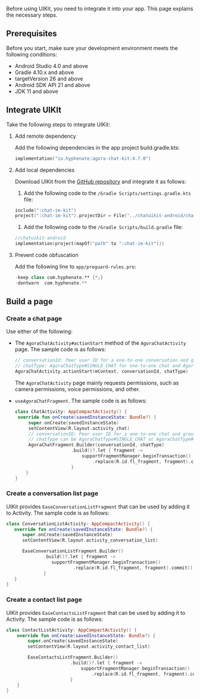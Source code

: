 Before using UIKit, you need to integrate it into your app. This page explains the necessary steps. 

## Prerequisites

Before you start, make sure your development environment meets the following conditions:

- Android Studio 4.0 and above
- Gradle 4.10.x and above
- targetVersion 26 and above
- Android SDK API 21 and above
- JDK 11 and above

## Integrate UIKIt

Take the following steps to integrate UIKit:

1. Add remote dependency

   Add the following dependencies in the app project build.gradle.kts:

   ```kotlin
   implementation("io.hyphenate:agora-chat-kit:4.7.0")
   ```

1. Add local dependencies

   Download UIKit from the [GitHub repository](https://github.com/easemob/chatuikit-android) and integrate it as follows:

   1. Add the following code to the `/Gradle Scripts/settings.gradle.kts` file:

   ```kotlin
   include(":chat-im-kit")
   project(":chat-im-kit").projectDir = File("../chatuikit-android/chat-im-kit")
   ```
   
   1. Add the following code to the `/Gradle Scripts/build.gradle` file:

   ```kotlin
   //chatuikit-android
   implementation(project(mapOf("path" to ":chat-im-kit")))
   ```

1. Prevent code obfuscation

   Add the following line to `app/proguard-rules.pro`:

   ```kotlin
   -keep class com.hyphenate.** {*;}
   -dontwarn  com.hyphenate.**
   ```

## Build a page

### Create a chat page

Use either of the following: 

- The `AgoraChatActivity#actionStart` method of the `AgoraChatActivity` page. The sample code is as follows:

   ```kotlin
   // conversationId: Peer user ID for a one-to-one conversation and group ID for a group chat
   // chatType: AgoraChatType#SINGLE_CHAT for one-to-one chat and AgoraChatType#GROUP_CHAT for group chat
   AgoraChatActivity.actionStart(mContext, conversationId, chatType)
   ```

   The `AgoraChatActivity` page mainly requests permissions, such as camera permissions, voice permissions, and other.

- `useAgoraChatFragment`. The sample code is as follows:

   ```kotlin
   class ChatActivity: AppCompactActivity() {
    override fun onCreate(savedInstanceState: Bundle?) {
        super.onCreate(savedInstanceState)
        setContentView(R.layout.activity_chat)
        // conversationID: Peer user ID for a one-to-one chat and group ID for a group chat
        // chatType can be AgoraChatType#SINGLE_CHAT or AgoraChatType#GROUP_CHAT
        AgoraChatFragment.Builder(conversationId, chatType)
                        .build()?.let { fragment ->
                            supportFragmentManager.beginTransaction()
                                .replace(R.id.fl_fragment, fragment).commit()
                        }
       }
   }
   ```

### Create a conversation list page

UIKit provides `EaseConversationListFragment` that can be used by adding it to Activity. The sample code is as follows:

```kotlin
class ConversationListActivity: AppCompactActivity() {
   override fun onCreate(savedInstanceState: Bundle?) {
      super.onCreate(savedInstanceState)
      setContentView(R.layout.activity_conversation_list)

      EaseConversationListFragment.Builder()
              .build()?.let { fragment ->
                 supportFragmentManager.beginTransaction()
                         .replace(R.id.fl_fragment, fragment).commit()
              }
   }
}
```


### Create a contact list page

UIKit provides `EaseContactsListFragment` that can be used by adding it to Activity. The sample code is as follows:

```kotlin
class ContactListActivity: AppCompactActivity() {
    override fun onCreate(savedInstanceState: Bundle?) {
        super.onCreate(savedInstanceState)
        setContentView(R.layout.activity_contact_list)

        EaseContactsListFragment.Builder()
                        .build()?.let { fragment ->
                            supportFragmentManager.beginTransaction()
                                .replace(R.id.fl_fragment, fragment).commit()
                        }
    }
}
```


